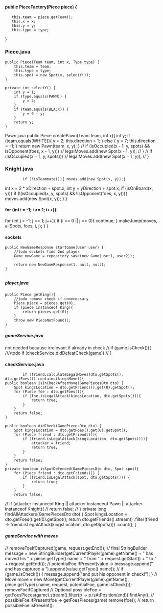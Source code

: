 
####   public PieceFactory(Piece piece) {
       this.team = piece.getTeam();
       this.x = x;
       this.y = y;
       this.type = type;
   }
### Piece.java
    public Piece(Team team, int x, Type type) {
        this.team = team;
        this.type = type;
        this.spot = new Spot(x, selectY());
    }

    private int selectY() {
        int y = 1;
        if (type.equals(PAWN)) {
            y = 2;
        }
        if (team.equals(BLACK)) {
            y = 9 - y;
        }
        return y;
    }



Pawn.java
public Piece createPawn(Team team, int x){
int y;
if (team.equals(WHITE)){
y = 2;
this.direction = 1;
} else {
y = 7;
this.direction = -1;
}
return new Pawn(team, x, y);
}
//        if (isOccupied(x - 1, y, spots) && isOpponent(foes, x - 1, y)){
//            legalMoves.add(new Spot(x - 1, y));
//        }
//        if (isOccupied(x + 1, y, spots)){
//            legalMoves.add(new Spot(x + 1, y));
//        }



### Knight.java
            if (!isTeammate()){ moves.add(new Spot(x, y));}

int x = 2 * xDirection + spot.x;
int y = yDirection + spot.x;
if (isOnBoard(x, y)){
if (!(isOccupied(x, y, spots) && !isOpponent(foes, x, y))){
moves.add(new Spot(x, y));
}
}

#### for (int i = -1; i <= 1; i++){
for (int j = -1; j <= 1; j++){
if (i == 0 || j == 0){
continue;
}
makeJump(moves, allSpots, foes, i, j);
}
}
####




#### sockets
    public NewGameResponse startGame(User user) {
        //todo sockets find 2nd player
        Game newGame = repository.save(new Game(user1, user2));

        return new NewGameResponse(1, null, null);
    }
##


##### player.java
    public Piece getKing(){
        //todo remove check if unnecessary
        Piece piece = pieces.get(0);
        if (piece instanceof King){
            return pieces.get(0);
        }
        throw new PieceNotFound();
    }


##### gameService.java
not needed because irrelevant if already in check
//        if (game.isCheck()){
////todo            if (checkService.didDefeatCheck(game))
//        }


#### checkService.java
            if (friend.calculateLegalMoves(dto.getSpots(), dto.getFoes()).contains(kingsMove)){
    public boolean isInCheckAfterMove(GamePiecesDto dto) {
        Spot kingsLocation = dto.getFriends().get(0).getSpot();
        for (Piece foe : dto.getFoes()){
            if (foe.isLegalAttack(kingsLocation, dto.getSpots())){
                return true;
            }
        }
        return false;
    }

    public boolean didCheck(GamePiecesDto dto) {
        Spot kingsLocation = dto.getFoes().get(0).getSpot();
        for (Piece friend : dto.getFriends()){
            if (friend.isLegalAttack(kingsLocation, dto.getSpots())){
                attacker = friend;
                return true;
            }
        }
        return false;
    }
    private boolean isSpotDefended(GamePiecesDto dto, Spot spot){
        for (Piece friend : dto.getFriends()) {
            if (friend.isLegalAttack(spot, dto.getSpots())) {
                return true;
            }
        }
        return false;

//        if (attacker instanceof King || attacker instanceof Pawn || attacker instanceof Knight){
//            return false;
//        }
private long findAllAttackers(GamePiecesDto dto) {
Spot kingsLocation = dto.getFoes().get(0).getSpot();
return dto.getFriends().stream()
.filter(friend -> friend.isLegalAttack(kingsLocation, dto.getSpots()))
.count();
}



##### gameService with moves
//        removeFoeIfCaptured(game, request.getEnd());
//        final StringBuilder message = new StringBuilder(getCurrentPlayer(game).getName() + " has moved his " + piece.getType().name + " from " + request.getStart() + " to " + request.getEnd());
//        potentialFoe.ifPresent(value -> message.append(" and has captured a ").append(value.getType().name));
//        if (game.isCheck()) { message.append("and put his opponent in check!"); }
//        Move move = new Move(getCurrentPlayer(game).getName(), piece.getType().name, request, potentialFoe, game.isCheck());
removeFoeIfCaptured
//        Optional<Piece> possibleFoe = getFoesPieces(game).stream().filter(p -> p.isAtPosition(end)).findAny();
//        possibleFoe.ifPresent(foe -> getFoesPieces(game).remove(foe));
//        return possibleFoe.isPresent();


